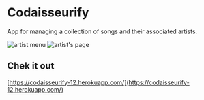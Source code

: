 # Codaisseurify

App for managing a collection of songs and their associated artists.

 <img src="http://res.cloudinary.com/mdfchucknorris/image/upload/v1512379575/Screenshot_from_2017-12-04_10-20-27_xd0kjc.png"
 alt="artist menu" />
 <img src="http://res.cloudinary.com/mdfchucknorris/image/upload/v1512379815/Screenshot_from_2017-12-04_10-29-55_zo8n2o.png" display="block" margin-top="20"
 alt="artist's page" />

 ## Chek it out

[https://codaisseurify-12.herokuapp.com/](https://codaisseurify-12.herokuapp.com/)
